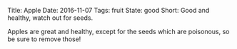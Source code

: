 Title: Apple
Date: 2016-11-07
Tags: fruit
State: good
Short: Good and healthy, watch out for seeds.

Apples are great and healthy, except for the seeds which are poisonous, so be sure to remove those!
